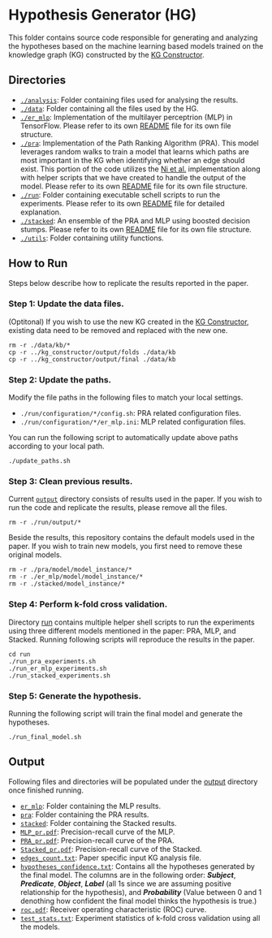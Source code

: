 # Hypothesis Generator (HG)
This folder contains source code responsible for generating and analyzing the hypotheses based on the machine learning based models trained on the knowledge graph (KG) constructed by the [KG Constructor](/kg_constructor).

## Directories
* <code>[./analysis](./analysis)</code>: Folder containing files used for analysing the results.
* <code>[./data](./data)</code>: Folder containing all the files used by the HG.
* <code>[./er_mlp](./er_mlp)</code>: Implementation of the multilayer perceptrion (MLP) in TensorFlow. Please refer to its own [README](./er_mlp/README.md) file for its own file structure.
* <code>[./pra](./pra)</code>: Implementation of the Path Ranking Algorithm (PRA). This model leverages random walks to train a model that learns which paths are most important in the KG when identifying whether an edge should exist. This portion of the code utilizes the [Ni et al.](https://github.com/noon99jaki/pra) implementation along with helper scripts that we have created to handle the output of the model. Please refer to its own [README](./pra/README.md) file for its own file structure.
* <code>[./run](./run)</code>: Folder containing executable schell scripts to run the experiments. Please refer to its own [README](./run/README.md) file for detailed explanation.
* <code>[./stacked](./stacked)</code>: An ensemble of the PRA and MLP using boosted decision stumps. Please refer to its own [README](./stacked/README.md) file for its own file structure.
* <code>[./utils](./utils)</code>: Folder containing utility functions.

## How to Run
Steps below describe how to replicate the results reported in the paper.

### Step 1: Update the data files.
(Optitonal) If you wish to use the new KG created in the [KG Constructor](/kg_constructor), existing data need to be removed and replaced with the new one.

```
rm -r ./data/kb/*
cp -r ../kg_constructor/output/folds ./data/kb
cp -r ../kg_constructor/output/final ./data/kb
```

### Step 2: Update the paths.
Modify the file paths in the following files to match your local settings.

* <code>./run/configuration/*/config.sh</code>: PRA related configuration files.
* <code>./run/configuration/*/er_mlp.ini</code>: MLP related configuration files.

You can run the following script to automatically update above paths according to your local path.

```
./update_paths.sh
```

### Step 3: Clean previous results.
Current <code>[output](./run/output)</code> directory consists of results used in the paper. If you wish to run the code and replicate the results, please remove all the files.

```
rm -r ./run/output/*
```

Beside the results, this repository contains the default models used in the paper. If you wish to train new models, you first need to remove these original models.

```
rm -r ./pra/model/model_instance/*
rm -r ./er_mlp/model/model_instance/*
rm -r ./stacked/model_instance/*
```

### Step 4: Perform k-fold cross validation.
Directory [run](./run) contains multiple helper shell scripts to run the experiments using three different models mentioned in the paper: PRA, MLP, and Stacked. Running following scripts will reproduce the results in the paper.

```
cd run
./run_pra_experiments.sh
./run_er_mlp_experiments.sh
./run_stacked_experiments.sh
```

### Step 5: Generate the hypothesis.
Running the following script will train the final model and generate the hypotheses.

```
./run_final_model.sh
```

## Output
Following files and directories will be populated under the [output](./run/output)</code> directory once finished running.

* <code>[er_mlp](./run/output/er_mlp)</code>: Folder containing the MLP results.
* <code>[pra](./run/output/pra)</code>: Folder containing the PRA results.
* <code>[stacked](./run/output/stacked)</code>: Folder containing the Stacked results.
* <code>[MLP_pr.pdf](./run/output/MLP_pr.pdf)</code>: Precision-recall curve of the MLP.
* <code>[PRA_pr.pdf](./run/output/PRA_pr.pdf)</code>: Precision-recall curve of the PRA.
* <code>[Stacked_pr.pdf](./run/output/Stacked_pr.pdf)</code>: Precision-recall curve of the Stacked.
* <code>[edges_count.txt](./run/output/edges_count.txt)</code>: Paper specific input KG analysis file.
* <code>[hypotheses_confidence.txt](./run/output/hypotheses_confidence.txt)</code>: Contains all the hypotheses generated by the final model. The columns are in the following order: ***Subject***, ***Predicate***, ***Object***, ***Label*** (all 1s since we are assuming positive relationship for the hypothesis), and ***Probability*** (Value between 0 and 1 denothing how confident the final model thinks the hypothesis is true.)
* <code>[roc.pdf](./run/output/roc.pdf)</code>: Receiver operating characteristic (ROC) curve.
* <code>[test_stats.txt](./run/output/test_stats.txt)</code>: Experiment statistics of k-fold cross validation using all the models.
